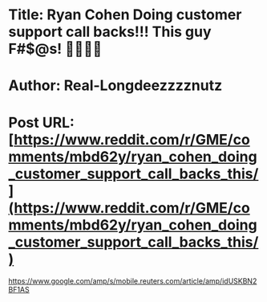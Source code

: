 # Title: Ryan Cohen Doing customer support call backs!!! This guy F#$@s! 💎👋💎👋
# Author: Real-Longdeezzzznutz
# Post URL: [https://www.reddit.com/r/GME/comments/mbd62y/ryan_cohen_doing_customer_support_call_backs_this/](https://www.reddit.com/r/GME/comments/mbd62y/ryan_cohen_doing_customer_support_call_backs_this/)


https://www.google.com/amp/s/mobile.reuters.com/article/amp/idUSKBN2BF1AS